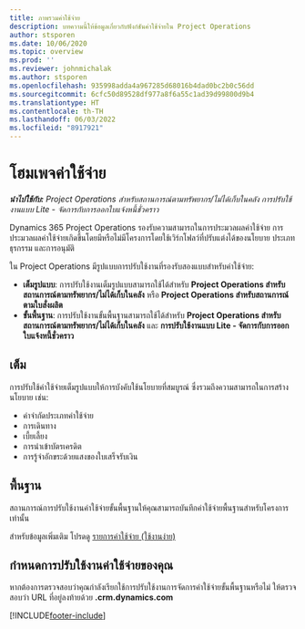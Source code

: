 ```yaml
---
title: ภาพรวมค่าใช้จ่าย
description: บทความนี้ให้ข้อมูลเกี่ยวกับฟังก์ชันค่าใช้จ่ายใน Project Operations
author: stsporen
ms.date: 10/06/2020
ms.topic: overview
ms.prod: ''
ms.reviewer: johnmichalak
ms.author: stsporen
ms.openlocfilehash: 935998adda4a967285d68016b4dad0bc2b0c56dd
ms.sourcegitcommit: 6cfc50d89528df977a8f6a55c1ad39d99800d9b4
ms.translationtype: HT
ms.contentlocale: th-TH
ms.lasthandoff: 06/03/2022
ms.locfileid: "8917921"
---
```

# <a name="expense-home-page"></a>โฮมเพจค่าใช้จ่าย

_**นำไปใช้กับ:** Project Operations สำหรับสถานการณ์ตามทรัพยากร/ไม่ได้เก็บในคลัง การปรับใช้งานแบบ Lite - จัดการกับการออกใบแจ้งหนี้ชั่วคราว_


Dynamics 365 Project Operations รองรับความสามารถในการประมวลผลค่าใช้จ่าย การประมวลผลค่าใช้จ่ายเกิดขึ้นโดยมีหรือไม่มีโครงการโดยใช้เวิร์กโฟลว์ที่ปรับแต่งได้ของนโยบาย ประเภทธุรกรรม และการอนุมัติ

ใน Project Operations มีรูปแบบการปรับใช้งานที่รองรับสองแบบสำหรับค่าใช้จ่าย: 

- **เต็มรูปแบบ**: การปรับใช้งานเต็มรูปแบบสามารถใช้ได้สำหรับ **Project Operations สำหรับสถานการณ์ตามทรัพยากร/ไม่ได้เก็บในคลัง** หรือ **Project Operations สำหรับสถานการณ์ตามใบสั่งผลิต**
- **ขั้นพื้นฐาน**: การปรับใช้งานขั้นพื้นฐานสามารถใช้ได้สำหรับ **Project Operations สำหรับสถานการณ์ตามทรัพยากร/ไม่ได้เก็บในคลัง** และ **การปรับใช้งานแบบ Lite - จัดการกับการออกใบแจ้งหนี้ชั่วคราว**

## <a name="full"></a>เต็ม 
การปรับใช้ค่าใช้จ่ายเต็มรูปแบบให้การบังคับใช้นโยบายที่สมบูรณ์ ซึ่งรวมถึงความสามารถในการสร้างนโยบาย เช่น:

  - ค่าจำกัดประเภทค่าใช้จ่าย
  - การเดินทาง
  - เบี้ยเลี้ยง
  - การนำเข้าบัตรเครดิต
  - การรู้จำอักขระด้วยแสงของใบเสร็จรับเงิน

## <a name="basic"></a>พื้นฐาน 
สถานการณ์การปรับใช้งานค่าใช้จ่ายขั้นพื้นฐานให้คุณสามารถบันทึกค่าใช้จ่ายพื้นฐานสำหรับโครงการเท่านั้น 

สำหรับข้อมูลเพิ่มเติม โปรดดู [รายการค่าใช้จ่าย (ใช้งานง่าย)](basic-expense.md)

## <a name="determine-your-expense-deployment"></a>กำหนดการปรับใช้งานค่าใช้จ่ายของคุณ
หากต้องการตรวจสอบว่าคุณกำลังเรียกใช้การปรับใช้งานการจัดการค่าใช้จ่ายขั้นพื้นฐานหรือไม่ ให้ตรวจสอบว่า URL ที่อยู่ลงท้ายด้วย **.crm.dynamics.com** 


[!INCLUDE[footer-include](../includes/footer-banner.md)]